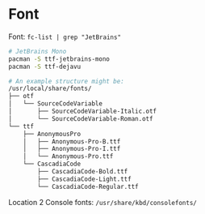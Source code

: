 # Font

Font: `fc-list | grep "JetBrains"`

```bash
# JetBrains Mono
pacman -S ttf-jetbrains-mono
pacman -S ttf-dejavu

```


```bash
# An example structure might be:
/usr/local/share/fonts/
├── otf
│   └── SourceCodeVariable
│       ├── SourceCodeVariable-Italic.otf
│       └── SourceCodeVariable-Roman.otf
└── ttf
    ├── AnonymousPro
    │   ├── Anonymous-Pro-B.ttf
    │   ├── Anonymous-Pro-I.ttf
    │   └── Anonymous-Pro.ttf
    └── CascadiaCode
        ├── CascadiaCode-Bold.ttf
        ├── CascadiaCode-Light.ttf
        └── CascadiaCode-Regular.ttf
```

Location 2 Console fonts: `/usr/share/kbd/consolefonts/`